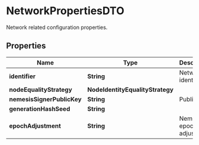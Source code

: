 

# NetworkPropertiesDTO

Network related configuration properties.

## Properties

| Name | Type | Description | Notes |
|------------ | ------------- | ------------- | -------------|
|**identifier** | **String** | Network identifier. |  [optional] |
|**nodeEqualityStrategy** | **NodeIdentityEqualityStrategy** |  |  [optional] |
|**nemesisSignerPublicKey** | **String** | Public key. |  [optional] |
|**generationHashSeed** | **String** |  |  [optional] |
|**epochAdjustment** | **String** | Nemesis epoch time adjustment. |  [optional] |



